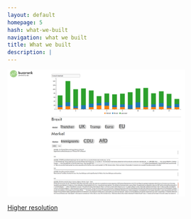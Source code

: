 ```yaml
---
layout: default
homepage: 5
hash: what-we-built
navigation: what we built
title: What we built
description: |
---
```


<img src="img/screenshot_demo.png" width="400px">

[Higher resolution](https://github.com/dpa-newslab/bbc-newshack-2017/blob/master/img/screenshot_demo.png?raw=true)
